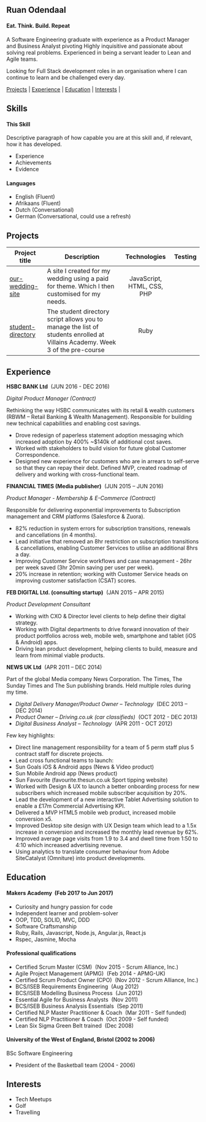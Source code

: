 ## Ruan Odendaal
#### Eat. Think. Build. Repeat

A Software Engineering graduate with experience as a Product Manager and Business Analyst pivoting  Highly inquisitive and passionate about solving real problems. Experienced in being a servant leader to Lean and Agile teams.

Looking for Full Stack development roles in an organisation where I can continue to learn and be challenged every day. 

[Projects](#projects) | [Experience](#experience) | [Education](#education) | [Interests](#interests) |

## Skills

#### This Skill

Descriptive paragraph of how capable you are at this skill and, if relevant, how it has developed.

- Experience
- Achievements
- Evidence

#### Languages

- English 	(Fluent)
- Afrikaans	(Fluent)
- Dutch 		(Conversational)
- German 	(Conversational, could use a refresh)

## Projects
Project title  | Description | Technologies | Testing
------------- | ------------------------------	| :-------------: | :-------------: |
[our-wedding-site](https://github.com/ruanodendaal/our-wedding-site) |  A site I created for my wedding using a paid for theme. Which I then customised for my needs. | JavaScript, HTML, CSS, PHP |
[student-directory](https://github.com/ruanodendaal/student-directory) | The student directory script allows you to manage the list of students enrolled at Villains Academy. Week 3 of the pre-course | Ruby |


## Experience

**HSBC BANK Ltd** &nbsp;(JUN 2016 - DEC 2016)

*Digital Product Manager (Contract)*

Rethinking the way HSBC communicates with its retail & wealth customers (RBWM – Retail Banking & Wealth Management). Responsible for building new technical capabilities and enabling cost savings.

- Drove redesign of paperless statement adoption messaging which increased adoption by 400% ~$140k of additional cost saves.
- Worked with stakeholders to build vision for future global Customer Correspondence.
- Designed new experience for customers who are in arrears to self-serve so that they can repay their debt. Defined MVP, created roadmap of delivery and working with cross-functional team.


**FINANCIAL TIMES (Media publisher)** &nbsp;(JUN 2015 – JUN 2016)

*Product Manager - Membership & E-Commerce (Contract)*

Responsible for delivering exponential improvements to Subscription management and CRM platforms (Salesforce & Zuora).

- 82% reduction in system errors for subscription transitions, renewals and cancellations (in 4 months).
- Lead initiative that removed an 8hr restriction on subscription transitions & cancellations, enabling Customer Services to utilise an additional 8hrs a day.
- Improving Customer Service workflows and case management - 26hr per week saved (3hr 20min saving per user per week).
- 20% increase in retention; working with Customer Service heads on improving customer satisfaction (CSAT) scores.


**FEB DIGITAL Ltd. (consulting startup)** &nbsp;(JAN 2015 – APR 2015)

*Product Development Consultant*

- Working with CXO & Director level clients to help define their digital strategy.
- Working with Digital departments to drive forward innovation of their product portfolios across web, mobile web, smartphone and tablet (iOS & Android) apps.
- Driving lean product development, helping clients to build, measure and learn from minimal viable products.


**NEWS UK Ltd** &nbsp;(APR 2011 – DEC 2014)

Part of the global Media company News Corporation. The Times, The Sunday Times and The Sun publishing brands. Held multiple roles during my time.

- *Digital Delivery Manager/Product Owner – Technology* &nbsp;(DEC 2013 – DEC 2014)
- *Product Owner – Driving.co.uk (car classifieds)*  &nbsp;(OCT 2012 - DEC 2013)
- *Digital Business Analyst – Technology* &nbsp;(APR 2011 - OCT 2012)

Few key highlights:

- Direct line management responsibility for a team of 5 perm staff plus 5 contract staff  for discrete projects.
- Lead cross functional teams to launch:
 - Sun Goals iOS & Android apps (News & Video product)
 - Sun Mobile Android app (News product)
 - Sun Favourite (favourite.thesun.co.uk Sport tipping website)  
- Worked with Design & UX to launch a better onboarding process for new subscribers which increased mobile subscriber acquisition by 20%.
- Lead the development of a new interactive Tablet Advertising solution to enable a £17m Commercial Advertising KPI.
- Delivered a MVP HTML5 mobile web product, increased mobile conversion x5.
- Improved Desktop site design with UX Design team which lead to a 1.5x increase in conversion and increased the monthly lead revenue by 62%.
- Improved average page visits from 1.9 to 3.4 and dwell time from 1:50 to 4:10 which increased advertising revenue.
- Using analytics to translate consumer behaviour from Adobe SiteCatalyst (Omniture) into product developments.


## Education

#### Makers Academy &nbsp;(Feb 2017 to Jun 2017)

- Curiosity and hungry passion for code
- Independent learner and problem-solver
- OOP, TDD, SOLID, MVC, DDD
- Software Craftsmanship
- Ruby, Rails, Javascript, Node.js, Angular.js, React.js
- Rspec, Jasmine, Mocha

#### Professional qualifications
- Certified Scrum Master (CSM) &nbsp;(Nov 2015 - Scrum Alliance, Inc.)
- Agile Project Management (APMG) &nbsp;(Feb 2014 - APMG-UK)
- Certified Scrum Product Owner (CPO) &nbsp;(Nov 2012 - Scrum Alliance, Inc.)
- BCS/ISEB Requirements Engineering &nbsp;(Aug 2012)
- BCS/ISEB Modelling Business Process &nbsp;(Jun 2012)
- Essential Agile for Business Analysts &nbsp;(Nov 2011)
- BCS/ISEB Business Analysis Essentials &nbsp;(Sep 2011)
- Certified NLP Master Practitioner & Coach	&nbsp;(Mar 2011 - Self funded)
- Certified NLP Practitioner & Coach &nbsp;(Oct 2009 - Self funded)
- Lean Six Sigma Green Belt trained &nbsp;(Dec 2008)

#### University of the West of England, Bristol   (2002 to 2006)

BSc Software Engineering
- President of the Basketball team (2004 - 2006)


## Interests
- Tech Meetups
- Golf
- Travelling
